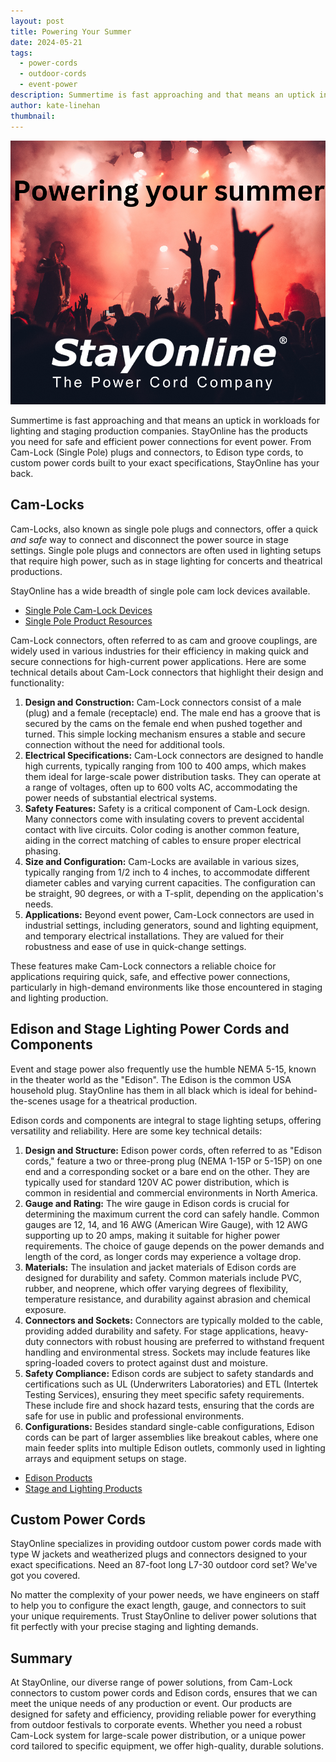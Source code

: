 ```yaml
---
layout: post
title: Powering Your Summer
date: 2024-05-21
tags:
  - power-cords
  - outdoor-cords
  - event-power
description: Summertime is fast approaching and that means an uptick in workloads for lighting and staging production companies. StayOnline has the products you need for safe and efficient power connections for event power.
author: kate-linehan
thumbnail:
---
```

![Graphic showing a band on stage with lights behind them.](/assets/images/posts/powering-your-summer.png "Powering Your Summer")

Summertime is fast approaching and that means an uptick in workloads for lighting and staging production companies. StayOnline has the products you need for safe and efficient power connections for event power. From Cam-Lock (Single Pole) plugs and connectors, to Edison type cords, to custom power cords built to your exact specifications, StayOnline has your back.

## Cam-Locks

Cam-Locks, also known as single pole plugs and connectors, offer a quick _and safe_ way to connect and disconnect the power source in stage settings. Single pole plugs and connectors are often used in lighting setups that require high power, such as in stage lighting for concerts and theatrical productions.

StayOnline has a wide breadth of single pole cam lock devices available.

- [Single Pole Cam-Lock Devices](https://www.stayonline.com/Wiring-Devices/Single-Pole/)
- [Single Pole Product Resources](https://www.stayonline.com/product-resources/single-pole.asp)

Cam-Lock connectors, often referred to as cam and groove couplings, are widely used in various industries for their efficiency in making quick and secure connections for high-current power applications. Here are some technical details about Cam-Lock connectors that highlight their design and functionality:

1. **Design and Construction:** Cam-Lock connectors consist of a male (plug) and a female (receptacle) end. The male end has a groove that is secured by the cams on the female end when pushed together and turned. This simple locking mechanism ensures a stable and secure connection without the need for additional tools.
2. **Electrical Specifications:** Cam-Lock connectors are designed to handle high currents, typically ranging from 100 to 400 amps, which makes them ideal for large-scale power distribution tasks. They can operate at a range of voltages, often up to 600 volts AC, accommodating the power needs of substantial electrical systems.
3. **Safety Features:** Safety is a critical component of Cam-Lock design. Many connectors come with insulating covers to prevent accidental contact with live circuits. Color coding is another common feature, aiding in the correct matching of cables to ensure proper electrical phasing.
4. **Size and Configuration:** Cam-Locks are available in various sizes, typically ranging from 1/2 inch to 4 inches, to accommodate different diameter cables and varying current capacities. The configuration can be straight, 90 degrees, or with a T-split, depending on the application's needs.
5. **Applications:** Beyond event power, Cam-Lock connectors are used in industrial settings, including generators, sound and lighting equipment, and temporary electrical installations. They are valued for their robustness and ease of use in quick-change settings.

These features make Cam-Lock connectors a reliable choice for applications requiring quick, safe, and effective power connections, particularly in high-demand environments like those encountered in staging and lighting production.

## Edison and Stage Lighting Power Cords and Components

Event and stage power also frequently use the humble NEMA 5-15, known in the theater world as the "Edison". The Edison is the common USA household plug. StayOnline has them in all black which is ideal for behind-the-scenes usage for a theatrical production.

Edison cords and components are integral to stage lighting setups, offering versatility and reliability. Here are some key technical details:

1. **Design and Structure:** Edison power cords, often referred to as "Edison cords," feature a two or three-prong plug (NEMA 1-15P or 5-15P) on one end and a corresponding socket or a bare end on the other. They are typically used for standard 120V AC power distribution, which is common in residential and commercial environments in North America.
2. **Gauge and Rating:** The wire gauge in Edison cords is crucial for determining the maximum current the cord can safely handle. Common gauges are 12, 14, and 16 AWG (American Wire Gauge), with 12 AWG supporting up to 20 amps, making it suitable for higher power requirements. The choice of gauge depends on the power demands and length of the cord, as longer cords may experience a voltage drop.
3. **Materials:** The insulation and jacket materials of Edison cords are designed for durability and safety. Common materials include PVC, rubber, and neoprene, which offer varying degrees of flexibility, temperature resistance, and durability against abrasion and chemical exposure.
4. **Connectors and Sockets:** Connectors are typically molded to the cable, providing added durability and safety. For stage applications, heavy-duty connectors with robust housing are preferred to withstand frequent handling and environmental stress. Sockets may include features like spring-loaded covers to protect against dust and moisture.
5. **Safety Compliance:** Edison cords are subject to safety standards and certifications such as UL (Underwriters Laboratories) and ETL (Intertek Testing Services), ensuring they meet specific safety requirements. These include fire and shock hazard tests, ensuring that the cords are safe for use in public and professional environments.
6. **Configurations:** Besides standard single-cable configurations, Edison cords can be part of larger assemblies like breakout cables, where one main feeder splits into multiple Edison outlets, commonly used in lighting arrays and equipment setups on stage.

- [Edison Products](https://www.stayonline.com/edison)
- [Stage and Lighting Products](https://www.stayonline.com/stage-and-lighting/)

## Custom Power Cords

StayOnline specializes in providing outdoor custom power cords made with type W jackets and weatherized plugs and connectors designed to your exact specifications. Need an 87-foot long L7-30 outdoor cord set? We've got you covered.

No matter the complexity of your power needs, we have engineers on staff to help you to configure the exact length, gauge, and connectors to suit your unique requirements. Trust StayOnline to deliver power solutions that fit perfectly with your precise staging and lighting demands.

## Summary

At StayOnline, our diverse range of power solutions, from Cam-Lock connectors to custom power cords and Edison cords, ensures that we can meet the unique needs of any production or event. Our products are designed for safety and efficiency, providing reliable power for everything from outdoor festivals to corporate events. Whether you need a robust Cam-Lock system for large-scale power distribution, or a unique power cord tailored to specific equipment, we offer high-quality, durable solutions.